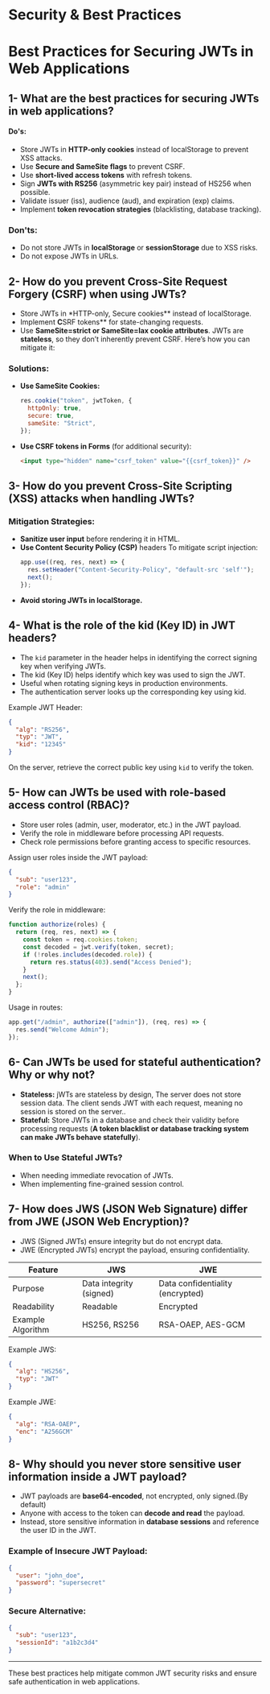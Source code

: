 # Security & Best Practices

# Best Practices for Securing JWTs in Web Applications

## 1- What are the best practices for securing JWTs in web applications?

#### **Do's:**

- Store JWTs in **HTTP-only cookies** instead of localStorage to prevent XSS attacks.
- Use **Secure and SameSite flags** to prevent CSRF.
- Use **short-lived access tokens** with refresh tokens.
- Sign **JWTs with RS256** (asymmetric key pair) instead of HS256 when possible.
- Validate issuer (iss), audience (aud), and expiration (exp) claims.
- Implement **token revocation strategies** (blacklisting, database tracking).

### **Don'ts:**

- Do not store JWTs in **localStorage** or **sessionStorage** due to XSS risks.
- Do not expose JWTs in URLs.

## 2- How do you prevent Cross-Site Request Forgery (CSRF) when using JWTs?

- Store JWTs in \*HTTP-only, Secure cookies\*\* instead of localStorage.
- Implement **C**SRF tokens\*\* for state-changing requests.
- Use **SameSite=strict or SameSite=lax cookie attributes**.
  JWTs are **stateless**, so they don’t inherently prevent CSRF. Here’s how you can mitigate it:

### **Solutions:**

- **Use SameSite Cookies:**
  ```js
  res.cookie("token", jwtToken, {
    httpOnly: true,
    secure: true,
    sameSite: "Strict",
  });
  ```
- **Use CSRF tokens in Forms** (for additional security):
  ```html
  <input type="hidden" name="csrf_token" value="{{csrf_token}}" />
  ```

## 3- How do you prevent Cross-Site Scripting (XSS) attacks when handling JWTs?

### **Mitigation Strategies:**

- **Sanitize user input** before rendering it in HTML.
- **Use Content Security Policy (CSP)** headers To mitigate script injection:
  ```js
  app.use((req, res, next) => {
    res.setHeader("Content-Security-Policy", "default-src 'self'");
    next();
  });
  ```
- **Avoid storing JWTs in localStorage.**

## 4- What is the role of the kid (Key ID) in JWT headers?

- The `kid` parameter in the header helps in identifying the correct signing key when verifying JWTs.
- The kid (Key ID) helps identify which key was used to sign the JWT.
- Useful when rotating signing keys in production environments.
- The authentication server looks up the corresponding key using kid.

Example JWT Header:

```json
{
  "alg": "RS256",
  "typ": "JWT",
  "kid": "12345"
}
```

On the server, retrieve the correct public key using `kid` to verify the token.

## 5- How can JWTs be used with role-based access control (RBAC)?

- Store user roles (admin, user, moderator, etc.) in the JWT payload.
- Verify the role in middleware before processing API requests.
- Check role permissions before granting access to specific resources.

Assign user roles inside the JWT payload:

```json
{
  "sub": "user123",
  "role": "admin"
}
```

Verify the role in middleware:

```js
function authorize(roles) {
  return (req, res, next) => {
    const token = req.cookies.token;
    const decoded = jwt.verify(token, secret);
    if (!roles.includes(decoded.role)) {
      return res.status(403).send("Access Denied");
    }
    next();
  };
}
```

Usage in routes:

```js
app.get("/admin", authorize(["admin"]), (req, res) => {
  res.send("Welcome Admin");
});
```

## 6- Can JWTs be used for stateful authentication? Why or why not?

- **Stateless:** jWTs are stateless by design, The server does not store session data. The client sends JWT with each request,  meaning no session is stored on the server..
- **Stateful:** Store JWTs in a database and check their validity before processing requests (**A token blacklist or database tracking system can make JWTs behave statefully**).

### **When to Use Stateful JWTs?**

- When needing immediate revocation of JWTs.
- When implementing fine-grained session control.

## 7- How does JWS (JSON Web Signature) differ from JWE (JSON Web Encryption)?

- JWS (Signed JWTs) ensure integrity but do not encrypt data.
- JWE (Encrypted JWTs) encrypt the payload, ensuring confidentiality.

| Feature           | JWS                     | JWE                              |
| ----------------- | ----------------------- | -------------------------------- |
| Purpose           | Data integrity (signed) | Data confidentiality (encrypted) |
| Readability       | Readable                | Encrypted                        |
| Example Algorithm | HS256, RS256            | RSA-OAEP, AES-GCM                |

Example JWS:

```json
{
  "alg": "HS256",
  "typ": "JWT"
}
```

Example JWE:

```json
{
  "alg": "RSA-OAEP",
  "enc": "A256GCM"
}
```

## 8- Why should you never store sensitive user information inside a JWT payload?

- JWT payloads are **base64-encoded**, not encrypted, only signed.(By default)
- Anyone with access to the token can **decode and read** the payload.
- Instead, store sensitive information in **database sessions** and reference the user ID in the JWT.

### **Example of Insecure JWT Payload:**

```json
{
  "user": "john_doe",
  "password": "supersecret"
}
```

### **Secure Alternative:**

```json
{
  "sub": "user123",
  "sessionId": "a1b2c3d4"
}
```

---

These best practices help mitigate common JWT security risks and ensure safe authentication in web applications.
